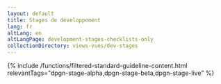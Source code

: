 ```yaml
---
layout: default
title: Stages de développement
lang: fr
altLang: en
altLangPage: development-stages-checklists-only
collectionDirectory: views-vues/dev-stages
---
```


{% include /functions/filtered-standard-guideline-content.html relevantTags="dpgn-stage-alpha,dpgn-stage-beta,dpgn-stage-live" %}
